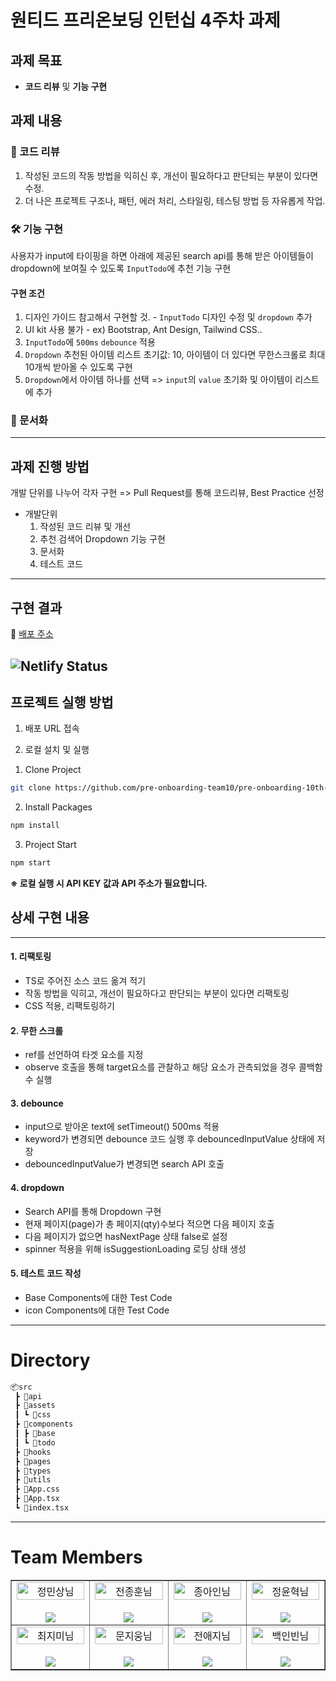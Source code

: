 # 원티드 프리온보딩 인턴십 4주차 과제

## 과제 목표

- **코드 리뷰** 및 **기능 구현**

## 과제 내용

### 👀 코드 리뷰

1. 작성된 코드의 작동 방법을 익히신 후, 개선이 필요하다고 판단되는 부분이 있다면 수정.
2. 더 나은 프로젝트 구조나, 패턴, 에러 처리, 스타일링, 테스팅 방법 등 자유롭게 작업.

### 🛠 기능 구현

사용자가 input에 타이핑을 하면 아래에 제공된 search api를 통해 받은 아이템들이 dropdown에 보여질 수 있도록 `InputTodo`에 추천 기능 구현

#### 구현 조건

1. 디자인 가이드 참고해서 구현할 것. - `InputTodo` 디자인 수정 및  `dropdown` 추가
2. UI kit 사용 불가 - ex) Bootstrap, Ant Design, Tailwind CSS..
3. `InputTodo`에 `500ms` `debounce` 적용
4. `Dropdown` 추천된 아이템 리스트 초기값: 10, 아이템이 더 있다면 무한스크롤로 최대 10개씩 받아올 수 있도록 구현
5. `Dropdown`에서 아이템 하나를 선택 => `input`의 `value` 초기화 및 아이템이 리스트에 추가

### 📜 문서화

---

## 과제 진행 방법

개발 단위를 나누어 각자 구현 => Pull Request를 통해 코드리뷰, Best Practice 선정

-  개발단위
	1. 작성된 코드 리뷰 및 개선
	2. 추천 검색어 Dropdown 기능 구현
	3. 문서화 
	4. 테스트 코드

---
## 구현 결과
🔗 [배포 주소](https://pre-onboarding-team10-4.netlify.app/)

![Netlify Status](https://api.netlify.com/api/v1/badges/44c53515-8173-4a4c-8091-37d5156805ee/deploy-status)
---
## 프로젝트 실행 방법
1. 배포 URL 접속

2. 로컬 설치 및 실행

1) Clone Project
```bash
git clone https://github.com/pre-onboarding-team10/pre-onboarding-10th-4-10.git
```

2) Install Packages
```bash
npm install 
```

3) Project Start
```bash
npm start
```

**※ 로컬 실행 시 API KEY 값과 API 주소가 필요합니다.**

## 상세 구현 내용

---

#### 1. 리팩토링
- TS로 주어진 소스 코드 옮겨 적기
- 작동 방법을 익히고, 개선이 필요하다고 판단되는 부분이 있다면 리팩토링
- CSS 적용, 리팩토링하기
#### 2. 무한 스크롤
- ref를 선언하여 타겟 요소를 지정
- observe 호출을 통해 target요소를 관찰하고 해당 요소가 관측되었을 경우 콜백함수 실행
#### 3. debounce
- input으로 받아온 text에 setTimeout() 500ms 적용
- keyword가 변경되면 debounce 코드 실행 후 debouncedInputValue 상태에 저장
- debouncedInputValue가 변경되면 search API 호출
#### 4. dropdown
- Search API를 통해 Dropdown 구현
- 현재 페이지(page)가 총 페이지(qty)수보다 적으면 다음 페이지 호출
- 다음 페이지가 없으면 hasNextPage 상태 false로 설정
- spinner 적용을 위해 isSuggestionLoading 로딩 상태 생성
#### 5. 테스트 코드 작성
- Base Components에 대한 Test Code
- icon Components에 대한 Test Code


---

# Directory

```bash
📦src
 ┣ 📂api
 ┣ 📂assets
 ┃ ┗ 📂css
 ┣ 📂components
 ┃ ┣ 📂base
 ┃ ┗ 📂todo
 ┣ 📂hooks
 ┣ 📂pages
 ┣ 📂types
 ┣ 📂utils
 ┣ 📜App.css
 ┣ 📜App.tsx
 ┗ 📜index.tsx
```

---
# Team Members

<table border>
  <tbody>
    <tr>
       <td align="center" width="200px">
        <img width="100%" src="https://avatars.githubusercontent.com/u/101001956?v=4"  alt="정민상님"/><br />
        <br/>
        <a href="https://github.com/jeongminsang">
          <img src="https://img.shields.io/badge/팀장 : 정민상-000?style=flat-round&logo=GitHub&logoColor=white"/>
        </a>
      </td>
      <td align="center" width="200px">
        <img width="100%" src='https://avatars.githubusercontent.com/u/90402926?v=4'  alt="전종훈님"/><br />
        <br/>
        <a href="https://github.com/JunJongHun">
          <img src="https://img.shields.io/badge/전종훈-000?style=flat-round&logo=GitHub&logoColor=white"/>
        </a>
      </td>
      <td align="center" width="200px">
        <img width="100%" src="https://avatars.githubusercontent.com/u/97023321?v=4"  alt="종아인님"/><br />
       <br/>
        <a href="https://github.com/04ian80">
          <img src="https://img.shields.io/badge/종아인-000?style=flat-round&logo=GitHub&logoColor=white"/>
        </a>
      </td>
      <td align="center" width="200px">
        <img width="100%" src="https://avatars.githubusercontent.com/u/81045794?v=4"  alt="정윤혁님"/><br/>
                <br/>
        <a href="https://github.com/hyukzz">
          <img src="https://img.shields.io/badge/정윤혁-000?style=flat-round&logo=GitHub&logoColor=white"/>
        </a>
      </td>
     </tr>
         <tr>
      <td align="center" width="200px">
        <img width="100%" src="https://avatars.githubusercontent.com/u/77673029?v=4"  alt="최지미님"/><br />
       <br/>
        <a href="https://github.com/rabbit-22">
          <img src="https://img.shields.io/badge/최지미-000?style=flat-round&logo=GitHub&logoColor=white"/>
        </a>
      </td>
      <td align="center" width="200px">
        <img width="100%" src="https://avatars.githubusercontent.com/u/83802168?v=4"  alt="문지웅님"/><br/>
       <br/>
        <a href="https://github.com/woongsnote">
          <img src="https://img.shields.io/badge/문지웅-000?style=flat-round&logo=GitHub&logoColor=white"/>
        </a>
      </td>
      <td align="center" width="200px">
        <img width="100%" src="https://avatars.githubusercontent.com/u/59640337?v=4"  alt="전애지님"/><br/>
       <br/>
        <a href="https://github.com/AEJIJEON">
          <img src="https://img.shields.io/badge/전애지-000?style=flat-round&logo=GitHub&logoColor=white"/>
        </a>
      </td>
      <td align="center" width="200px">
        <img width="100%" src="https://avatars.githubusercontent.com/u/97525377?v=4"  alt="백인빈님"/><br/>
       <br/>
        <a href="https://github.com/blueline1984">
          <img src="https://img.shields.io/badge/백인빈-000?style=flat-round&logo=GitHub&logoColor=white"/>
        </a>
      </td>
     </tr>
  </tbody>
</table>
